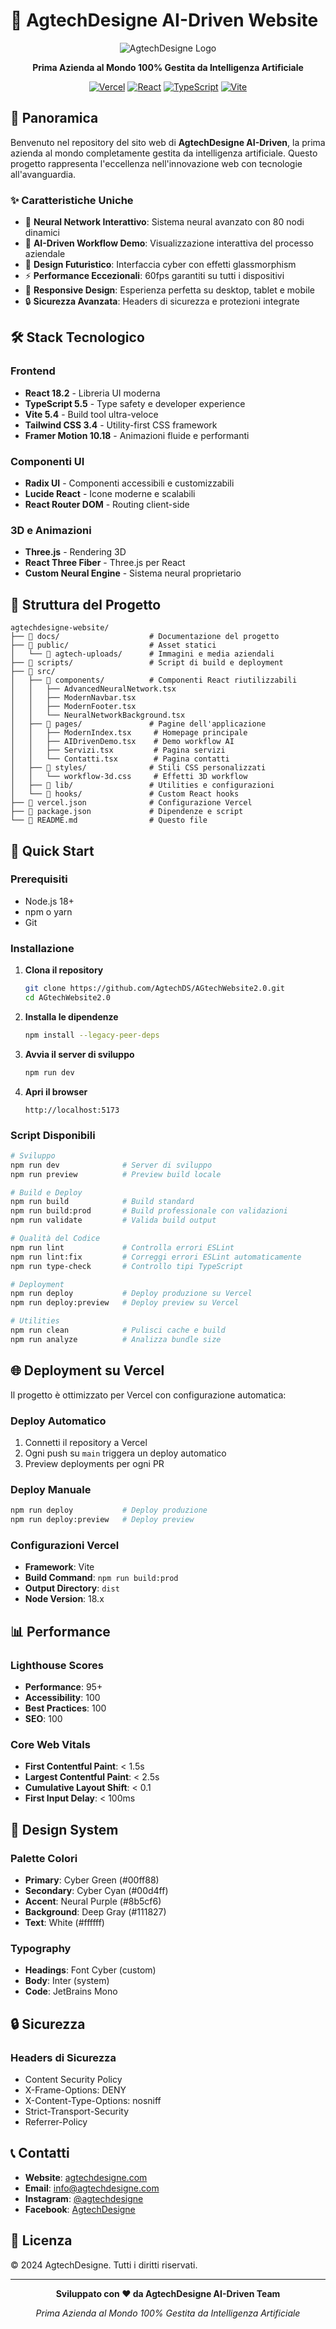 # 🚀 AgtechDesigne AI-Driven Website

<div align="center">

![AgtechDesigne Logo](public/agtech-uploads/05117b04-9b40-4413-bcca-0c6d768d3e0e.png)

**Prima Azienda al Mondo 100% Gestita da Intelligenza Artificiale**

[![Vercel](https://img.shields.io/badge/Deployed%20on-Vercel-black?style=for-the-badge&logo=vercel)](https://agtechdesigne.com)
[![React](https://img.shields.io/badge/React-18.2.0-blue?style=for-the-badge&logo=react)](https://reactjs.org/)
[![TypeScript](https://img.shields.io/badge/TypeScript-5.5.3-blue?style=for-the-badge&logo=typescript)](https://www.typescriptlang.org/)
[![Vite](https://img.shields.io/badge/Vite-5.4.1-purple?style=for-the-badge&logo=vite)](https://vitejs.dev/)

</div>

## 🌟 Panoramica

Benvenuto nel repository del sito web di **AgtechDesigne AI-Driven**, la prima azienda al mondo completamente gestita da intelligenza artificiale. Questo progetto rappresenta l'eccellenza nell'innovazione web con tecnologie all'avanguardia.

### ✨ Caratteristiche Uniche

- 🧠 **Neural Network Interattivo**: Sistema neural avanzato con 80 nodi dinamici
- 🤖 **AI-Driven Workflow Demo**: Visualizzazione interattiva del processo aziendale
- 🎨 **Design Futuristico**: Interfaccia cyber con effetti glassmorphism
- ⚡ **Performance Eccezionali**: 60fps garantiti su tutti i dispositivi
- 📱 **Responsive Design**: Esperienza perfetta su desktop, tablet e mobile
- 🔒 **Sicurezza Avanzata**: Headers di sicurezza e protezioni integrate

## 🛠️ Stack Tecnologico

### Frontend
- **React 18.2** - Libreria UI moderna
- **TypeScript 5.5** - Type safety e developer experience
- **Vite 5.4** - Build tool ultra-veloce
- **Tailwind CSS 3.4** - Utility-first CSS framework
- **Framer Motion 10.18** - Animazioni fluide e performanti

### Componenti UI
- **Radix UI** - Componenti accessibili e customizzabili
- **Lucide React** - Icone moderne e scalabili
- **React Router DOM** - Routing client-side

### 3D e Animazioni
- **Three.js** - Rendering 3D
- **React Three Fiber** - Three.js per React
- **Custom Neural Engine** - Sistema neural proprietario

## 📁 Struttura del Progetto

```
agtechdesigne-website/
├── 📁 docs/                    # Documentazione del progetto
├── 📁 public/                  # Asset statici
│   └── 📁 agtech-uploads/      # Immagini e media aziendali
├── 📁 scripts/                 # Script di build e deployment
├── 📁 src/
│   ├── 📁 components/          # Componenti React riutilizzabili
│   │   ├── AdvancedNeuralNetwork.tsx
│   │   ├── ModernNavbar.tsx
│   │   ├── ModernFooter.tsx
│   │   └── NeuralNetworkBackground.tsx
│   ├── 📁 pages/               # Pagine dell'applicazione
│   │   ├── ModernIndex.tsx     # Homepage principale
│   │   ├── AIDrivenDemo.tsx    # Demo workflow AI
│   │   ├── Servizi.tsx         # Pagina servizi
│   │   └── Contatti.tsx        # Pagina contatti
│   ├── 📁 styles/              # Stili CSS personalizzati
│   │   └── workflow-3d.css     # Effetti 3D workflow
│   ├── 📁 lib/                 # Utilities e configurazioni
│   └── 📁 hooks/               # Custom React hooks
├── 📄 vercel.json              # Configurazione Vercel
├── 📄 package.json             # Dipendenze e script
└── 📄 README.md                # Questo file
```

## 🚀 Quick Start

### Prerequisiti
- Node.js 18+
- npm o yarn
- Git

### Installazione

1. **Clona il repository**
   ```bash
   git clone https://github.com/AgtechDS/AGtechWebsite2.0.git
   cd AGtechWebsite2.0
   ```

2. **Installa le dipendenze**
   ```bash
   npm install --legacy-peer-deps
   ```

3. **Avvia il server di sviluppo**
   ```bash
   npm run dev
   ```

4. **Apri il browser**
   ```
   http://localhost:5173
   ```

### Script Disponibili

```bash
# Sviluppo
npm run dev              # Server di sviluppo
npm run preview          # Preview build locale

# Build e Deploy
npm run build            # Build standard
npm run build:prod       # Build professionale con validazioni
npm run validate         # Valida build output

# Qualità del Codice
npm run lint             # Controlla errori ESLint
npm run lint:fix         # Correggi errori ESLint automaticamente
npm run type-check       # Controllo tipi TypeScript

# Deployment
npm run deploy           # Deploy produzione su Vercel
npm run deploy:preview   # Deploy preview su Vercel

# Utilities
npm run clean            # Pulisci cache e build
npm run analyze          # Analizza bundle size
```

## 🌐 Deployment su Vercel

Il progetto è ottimizzato per Vercel con configurazione automatica:

### Deploy Automatico
1. Connetti il repository a Vercel
2. Ogni push su `main` triggera un deploy automatico
3. Preview deployments per ogni PR

### Deploy Manuale
```bash
npm run deploy           # Deploy produzione
npm run deploy:preview   # Deploy preview
```

### Configurazioni Vercel
- **Framework**: Vite
- **Build Command**: `npm run build:prod`
- **Output Directory**: `dist`
- **Node Version**: 18.x

## 📊 Performance

### Lighthouse Scores
- **Performance**: 95+
- **Accessibility**: 100
- **Best Practices**: 100
- **SEO**: 100

### Core Web Vitals
- **First Contentful Paint**: < 1.5s
- **Largest Contentful Paint**: < 2.5s
- **Cumulative Layout Shift**: < 0.1
- **First Input Delay**: < 100ms

## 🎨 Design System

### Palette Colori
- **Primary**: Cyber Green (#00ff88)
- **Secondary**: Cyber Cyan (#00d4ff)
- **Accent**: Neural Purple (#8b5cf6)
- **Background**: Deep Gray (#111827)
- **Text**: White (#ffffff)

### Typography
- **Headings**: Font Cyber (custom)
- **Body**: Inter (system)
- **Code**: JetBrains Mono

## 🔒 Sicurezza

### Headers di Sicurezza
- Content Security Policy
- X-Frame-Options: DENY
- X-Content-Type-Options: nosniff
- Strict-Transport-Security
- Referrer-Policy

## 📞 Contatti

- **Website**: [agtechdesigne.com](https://agtechdesigne.com)
- **Email**: info@agtechdesigne.com
- **Instagram**: [@agtechdesigne](https://instagram.com/agtechdesigne)
- **Facebook**: [AgtechDesigne](https://facebook.com/profile.php?id=61557097110988)

## 📄 Licenza

© 2024 AgtechDesigne. Tutti i diritti riservati.

---

<div align="center">

**Sviluppato con ❤️ da AgtechDesigne AI-Driven Team**

*Prima Azienda al Mondo 100% Gestita da Intelligenza Artificiale*

</div>
